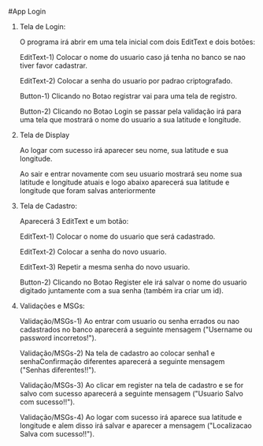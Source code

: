 
#App Login 



1) Tela de Login:

	O programa irá abrir em uma tela inicial com dois EditText e dois botões:

	EditText-1) Colocar o nome do usuario caso já tenha no banco se nao tiver favor cadastrar.
	
	EditText-2) Colocar a senha do usuario por padrao criptografado.

	Button-1) Clicando no Botao registrar vai para uma tela de registro.
	
	Button-2) Clicando no Botao Login se passar pela validação irá para uma tela que mostrará o nome do usuario a sua latitude e longitude.
	
2) Tela de Display

	Ao logar com sucesso irá aparecer seu nome, sua latitude e sua longitude. 
	
	Ao sair e entrar novamente com seu usuario mostrará seu nome sua latitude e longitude atuais e logo abaixo aparecerá sua latitude e longitude que foram salvas anteriormente
	
3) Tela de Cadastro:

	Aparecerá 3 EditText e um botão:
	
	EditText-1) Colocar o nome do usuario que será cadastrado.
	
	EditText-2) Colocar a senha do novo usuario.

	EditText-3) Repetir a mesma senha do novo usuario.
	
	Button-2) Clicando no Botao Register ele irá salvar o nome do usuario digitado juntamente com a sua senha (também ira criar um id).
	
4) Validações e MSGs:
	
	Validação/MSGs-1) Ao entrar com usuario ou senha errados ou nao cadastrados no banco aparecerá a seguinte mensagem ("Username ou password incorretos!").
	
	Validação/MSGs-2) Na tela de cadastro ao colocar senha1 e senhaConfirmação diferentes aparecerá a seguinte mensagem ("Senhas diferentes!!").

	Validação/MSGs-3) Ao clicar em register na tela de cadastro e se for salvo com sucesso aparecerá a seguinte mensagem ("Usuario Salvo com sucesso!!").
	
	Validação/MSGs-4) Ao logar com sucesso irá aparece sua latitude e longitude e alem disso irá salvar e aparecer a mensagem ("Localizacao Salva com sucesso!!").
